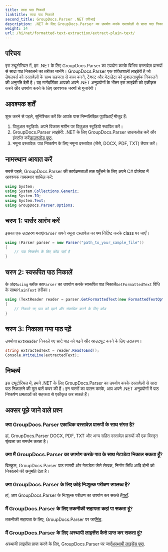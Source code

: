 ```yaml
---
title: सादा पाठ निकालें
linktitle: सादा पाठ निकालें
second_title: GroupDocs.Parser .NET एपीआई
description: .NET के लिए GroupDocs.Parser का उपयोग करके दस्तावेज़ों से सादा पाठ निकालना सीखें। अपने अनुप्रयोगों में पाठ निष्कर्षण को एकीकृत करने के लिए आसान चरण।
weight: 14
url: /hi/net/formatted-text-extraction/extract-plain-text/
---
```

## परिचय
इस ट्यूटोरियल में, हम .NET के लिए GroupDocs.Parser का उपयोग करके विभिन्न दस्तावेज़ प्रारूपों से सादा पाठ निकालने का तरीका जानेंगे। GroupDocs.Parser एक शक्तिशाली लाइब्रेरी है जो डेवलपर्स को दस्तावेज़ों के साथ सहजता से काम करने, टेक्स्ट और मेटाडेटा को कुशलतापूर्वक निकालने की अनुमति देती है। यह मार्गदर्शिका आपको अपने .NET अनुप्रयोगों के भीतर इस लाइब्रेरी को एकीकृत करने और उपयोग करने के लिए आवश्यक चरणों से गुजारेगी।
## आवश्यक शर्तें
शुरू करने से पहले, सुनिश्चित करें कि आपके पास निम्नलिखित पूर्वापेक्षाएँ मौजूद हैं:
1. विज़ुअल स्टूडियो: अपने विकास मशीन पर विज़ुअल स्टूडियो स्थापित करें।
2.  GroupDocs.Parser लाइब्रेरी: .NET के लिए GroupDocs.Parser डाउनलोड करें और इंस्टॉल करें[डाउनलोड पृष्ठ](https://releases.groupdocs.com/parser/net/).
3. नमूना दस्तावेज़: पाठ निष्कर्षण के लिए नमूना दस्तावेज़ (जैसे, DOCX, PDF, TXT) तैयार करें।

## नामस्थान आयात करें
सबसे पहले, GroupDocs.Parser की कार्यक्षमताओं तक पहुँचने के लिए अपने C# प्रोजेक्ट में आवश्यक नामस्थान शामिल करें:
```csharp
using System;
using System.Collections.Generic;
using System.IO;
using System.Text;
using GroupDocs.Parser.Options;
```
## चरण 1: पार्सर आरंभ करें
 इसका एक उदाहरण बनाएं`Parser` अपने नमूना दस्तावेज़ का पथ निर्दिष्ट करके class पर जाएँ।
```csharp
using (Parser parser = new Parser("path_to_your_sample_file"))
{
    // पाठ निष्कर्षण के लिए कोड यहाँ है
}
```
## चरण 2: स्वरूपित पाठ निकालें
 के अंदर`using` ब्लॉक का`Parser` का उपयोग करके स्वरूपित पाठ निकालें`GetFormattedText` विधि के साथ`PlainText` तरीका।
```csharp
using (TextReader reader = parser.GetFormattedText(new FormattedTextOptions(FormattedTextMode.PlainText)))
{
    // निकाले गए पाठ को पढ़ने और संसाधित करने के लिए कोड
}
```
## चरण 3: निकाला गया पाठ पढ़ें
 उपयोग`TextReader` निकाले गए सादे पाठ को पढ़ने और आउटपुट करने के लिए उदाहरण।
```csharp
string extractedText = reader.ReadToEnd();
Console.WriteLine(extractedText);
```

## निष्कर्ष
इस ट्यूटोरियल में, हमने .NET के लिए GroupDocs.Parser का उपयोग करके दस्तावेज़ों से सादा पाठ निकालने की मूल बातें कवर की हैं। इन चरणों का पालन करके, आप अपने .NET अनुप्रयोगों में पाठ निष्कर्षण क्षमताओं को सहजता से एकीकृत कर सकते हैं।

## अक्सर पूछे जाने वाले प्रश्न
### क्या GroupDocs.Parser एकाधिक दस्तावेज़ प्रारूपों के साथ संगत है?
हां, GroupDocs.Parser DOCX, PDF, TXT और अन्य सहित दस्तावेज़ प्रारूपों की एक विस्तृत श्रृंखला का समर्थन करता है।
### क्या मैं GroupDocs.Parser का उपयोग करके पाठ के साथ मेटाडेटा निकाल सकता हूँ?
बिल्कुल, GroupDocs.Parser पाठ सामग्री और मेटाडेटा जैसे लेखक, निर्माण तिथि आदि दोनों को निकालने की अनुमति देता है।
### क्या GroupDocs.Parser के लिए कोई निःशुल्क परीक्षण उपलब्ध है?
 हां, आप GroupDocs.Parser के निःशुल्क परीक्षण का उपयोग कर सकते हैं[यहाँ](https://releases.groupdocs.com/).
### मैं GroupDocs.Parser के लिए तकनीकी सहायता कहां पा सकता हूं?
 तकनीकी सहायता के लिए, GroupDocs.Parser पर जाएँ[मंच](https://forum.groupdocs.com/c/parser/17).
### मैं GroupDocs.Parser के लिए अस्थायी लाइसेंस कैसे प्राप्त कर सकता हूं?
 अस्थायी लाइसेंस प्राप्त करने के लिए, GroupDocs.Parser पर जाएँ[अस्थायी लाइसेंस पृष्ठ](https://purchase.groupdocs.com/temporary-license/).